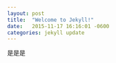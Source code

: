 ```yaml
---
layout: post
title:  "Welcome to Jekyll!"
date:   2015-11-17 16:16:01 -0600
categories: jekyll update
---
```


 是是是